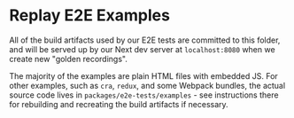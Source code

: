 # Replay E2E Examples

All of the build artifacts used by our E2E tests are committed to this folder, and will be served up by our Next dev server at `localhost:8080` when we create new "golden recordings".

The majority of the examples are plain HTML files with embedded JS. For other examples, such as `cra`, `redux`, and some Webpack bundles, the actual source code lives in `packages/e2e-tests/examples` - see instructions there for rebuilding and recreating the build artifacts if necessary.